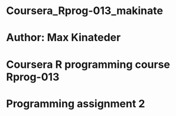# Coursera_Rprog-013_makinate
# Author: Max Kinateder
# Coursera R programming course Rprog-013
# Programming assignment 2
